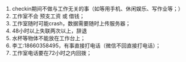 1. checkin期间不做与工作无关的事（如等用手机、休闲娱乐、写作业等；）  
2. 工作室不会 预支工资 或 借钱；  
3. 工作室随时可能crash，数据需要随时上传服务器；  
4. 48小时以上失联两次以上，辞退  
5. 水杯等物体不能放在工作台上；  
6. 李工:18660358495，有事直接打电话（微信不回直接打电话）；  
7. 工作室电话要在72小时之内回拨；
